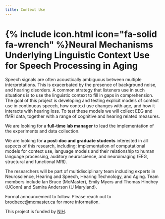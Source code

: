 ```yaml
---
title: Context Use
---
```


# {% include icon.html icon="fa-solid fa-wrench" %}Neural Mechanisms Underlying Linguistic Context Use for Speech Processing in Aging

Speech signals are often acoustically ambiguous between multiple interpretations.
This is exacerbated by the presence of background noise, and hearing disorders.
A common strategy that listeners use in such situations is to use the linguistic context to fill in gaps in comprehension.
The goal of this project is developing and testing explicit models of context use in continuous speech, how context use changes with age, and how it interacts with hearing loss.
To test these models we will collect EEG and fMRI data, together with a range of cognitive and hearing related measures.

We are looking for a **full-time lab manager** to 
lead the implementation of the experiments and data collection.

We are looking for **a post-doc and graduate students** interested in all aspects of this research, including:
implementation of computational models for context use, 
language models and their relationship to human language processing, 
auditory neuroscience,
and neuroimaging (EEG, structural and functional MRI).

The researchers will be part of multidisciplinary team including experts in Neuroscience, Hearing and Speech, Hearing Technology, and Aging. 
Team members include Ian Bruce (McMaster), Emily Myers and Thomas Hinchey (UConn) and Samira Anderson (U Maryland).

Formal announcement to follow. Please reach out to brodbecc@mcmaster.ca for more information.

This project is funded by [NIH](https://reporter.nih.gov/search/S0ABSkf4iE2GqIQnNxTKsg/project-details/10804052).
